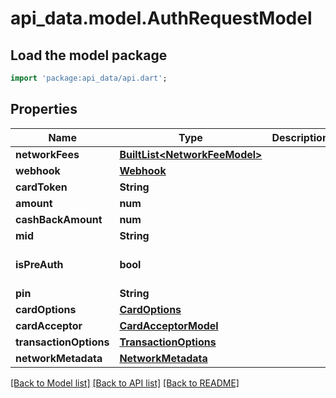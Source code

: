 # api_data.model.AuthRequestModel

## Load the model package
```dart
import 'package:api_data/api.dart';
```

## Properties
Name | Type | Description | Notes
------------ | ------------- | ------------- | -------------
**networkFees** | [**BuiltList&lt;NetworkFeeModel&gt;**](NetworkFeeModel.md) |  | [optional] 
**webhook** | [**Webhook**](Webhook.md) |  | [optional] 
**cardToken** | **String** |  | 
**amount** | **num** |  | 
**cashBackAmount** | **num** |  | [optional] 
**mid** | **String** |  | 
**isPreAuth** | **bool** |  | [optional] [default to false]
**pin** | **String** |  | [optional] 
**cardOptions** | [**CardOptions**](CardOptions.md) |  | [optional] 
**cardAcceptor** | [**CardAcceptorModel**](CardAcceptorModel.md) |  | [optional] 
**transactionOptions** | [**TransactionOptions**](TransactionOptions.md) |  | [optional] 
**networkMetadata** | [**NetworkMetadata**](NetworkMetadata.md) |  | [optional] 

[[Back to Model list]](../README.md#documentation-for-models) [[Back to API list]](../README.md#documentation-for-api-endpoints) [[Back to README]](../README.md)



